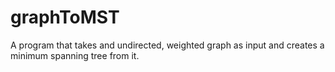 graphToMST
==========

A program that takes and undirected, weighted graph as input and creates a minimum spanning tree from it.
